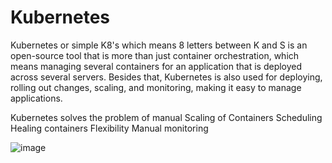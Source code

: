  # Kubernetes
 
 Kubernetes or simple K8's which means 8 letters between K and S is an open-source tool that is more than just container orchestration, 
which means managing several containers for an application that is deployed across several servers.
Besides that, Kubernetes is also used for deploying, rolling out changes, scaling, and monitoring, making it easy to manage applications.

Kubernetes solves the problem of manual
Scaling of Containers
Scheduling 
Healing containers
Flexibility
Manual monitoring

![image](https://user-images.githubusercontent.com/96729391/226091546-d782f501-b70c-435d-97e9-b14df3961c32.png)

